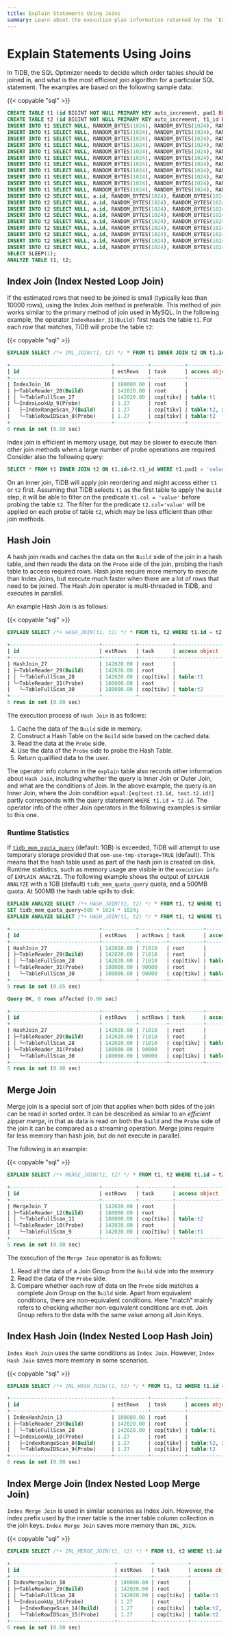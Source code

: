 ```yaml
---
title: Explain Statements Using Joins
summary: Learn about the execution plan information returned by the `EXPLAIN` statement in TiDB.
---
```


# Explain Statements Using Joins

In TiDB, the SQL Optimizer needs to decide which order tables should be joined in, and what is the most efficient join algorithm for a particular SQL statement. The examples are based on the following sample data:

{{< copyable "sql" >}}

```sql
CREATE TABLE t1 (id BIGINT NOT NULL PRIMARY KEY auto_increment, pad1 BLOB, pad2 BLOB, pad3 BLOB);
CREATE TABLE t2 (id BIGINT NOT NULL PRIMARY KEY auto_increment, t1_id BIGINT NOT NULL, pad1 BLOB, pad2 BLOB, pad3 BLOB, INDEX(t1_id));
INSERT INTO t1 SELECT NULL, RANDOM_BYTES(1024), RANDOM_BYTES(1024), RANDOM_BYTES(1024) FROM dual;
INSERT INTO t1 SELECT NULL, RANDOM_BYTES(1024), RANDOM_BYTES(1024), RANDOM_BYTES(1024) FROM t1 a JOIN t1 b JOIN t1 c LIMIT 10000;
INSERT INTO t1 SELECT NULL, RANDOM_BYTES(1024), RANDOM_BYTES(1024), RANDOM_BYTES(1024) FROM t1 a JOIN t1 b JOIN t1 c LIMIT 10000;
INSERT INTO t1 SELECT NULL, RANDOM_BYTES(1024), RANDOM_BYTES(1024), RANDOM_BYTES(1024) FROM t1 a JOIN t1 b JOIN t1 c LIMIT 10000;
INSERT INTO t1 SELECT NULL, RANDOM_BYTES(1024), RANDOM_BYTES(1024), RANDOM_BYTES(1024) FROM t1 a JOIN t1 b JOIN t1 c LIMIT 10000;
INSERT INTO t1 SELECT NULL, RANDOM_BYTES(1024), RANDOM_BYTES(1024), RANDOM_BYTES(1024) FROM t1 a JOIN t1 b JOIN t1 c LIMIT 10000;
INSERT INTO t1 SELECT NULL, RANDOM_BYTES(1024), RANDOM_BYTES(1024), RANDOM_BYTES(1024) FROM t1 a JOIN t1 b JOIN t1 c LIMIT 10000;
INSERT INTO t1 SELECT NULL, RANDOM_BYTES(1024), RANDOM_BYTES(1024), RANDOM_BYTES(1024) FROM t1 a JOIN t1 b JOIN t1 c LIMIT 10000;
INSERT INTO t1 SELECT NULL, RANDOM_BYTES(1024), RANDOM_BYTES(1024), RANDOM_BYTES(1024) FROM t1 a JOIN t1 b JOIN t1 c LIMIT 10000;
INSERT INTO t1 SELECT NULL, RANDOM_BYTES(1024), RANDOM_BYTES(1024), RANDOM_BYTES(1024) FROM t1 a JOIN t1 b JOIN t1 c LIMIT 10000;
INSERT INTO t1 SELECT NULL, RANDOM_BYTES(1024), RANDOM_BYTES(1024), RANDOM_BYTES(1024) FROM t1 a JOIN t1 b JOIN t1 c LIMIT 10000;
INSERT INTO t2 SELECT NULL, a.id, RANDOM_BYTES(1024), RANDOM_BYTES(1024), RANDOM_BYTES(1024) FROM t1 a JOIN t1 b JOIN t1 c LIMIT 10000;
INSERT INTO t2 SELECT NULL, a.id, RANDOM_BYTES(1024), RANDOM_BYTES(1024), RANDOM_BYTES(1024) FROM t1 a JOIN t1 b JOIN t1 c LIMIT 10000;
INSERT INTO t2 SELECT NULL, a.id, RANDOM_BYTES(1024), RANDOM_BYTES(1024), RANDOM_BYTES(1024) FROM t1 a JOIN t1 b JOIN t1 c LIMIT 10000;
INSERT INTO t2 SELECT NULL, a.id, RANDOM_BYTES(1024), RANDOM_BYTES(1024), RANDOM_BYTES(1024) FROM t1 a JOIN t1 b JOIN t1 c LIMIT 10000;
INSERT INTO t2 SELECT NULL, a.id, RANDOM_BYTES(1024), RANDOM_BYTES(1024), RANDOM_BYTES(1024) FROM t1 a JOIN t1 b JOIN t1 c LIMIT 10000;
INSERT INTO t2 SELECT NULL, a.id, RANDOM_BYTES(1024), RANDOM_BYTES(1024), RANDOM_BYTES(1024) FROM t1 a JOIN t1 b JOIN t1 c LIMIT 10000;
INSERT INTO t2 SELECT NULL, a.id, RANDOM_BYTES(1024), RANDOM_BYTES(1024), RANDOM_BYTES(1024) FROM t1 a JOIN t1 b JOIN t1 c LIMIT 10000;
INSERT INTO t2 SELECT NULL, a.id, RANDOM_BYTES(1024), RANDOM_BYTES(1024), RANDOM_BYTES(1024) FROM t1 a JOIN t1 b JOIN t1 c LIMIT 10000;
INSERT INTO t2 SELECT NULL, a.id, RANDOM_BYTES(1024), RANDOM_BYTES(1024), RANDOM_BYTES(1024) FROM t1 a JOIN t1 b JOIN t1 c LIMIT 10000;
SELECT SLEEP(1);
ANALYZE TABLE t1, t2;
```

## Index Join (Index Nested Loop Join)

If the estimated rows that need to be joined is small (typically less than 10000 rows), using the Index Join method is preferable. This method of join works similar to the primary method of join used in MySQL. In the following example, the operator `IndexReader_31(Build)` first reads the table `t1`. For each row that matches, TiDB will probe the table `t2`:

{{< copyable "sql" >}}

```sql
EXPLAIN SELECT /*+ INL_JOIN(t1, t2) */ * FROM t1 INNER JOIN t2 ON t1.id = t2.t1_id;
```

```sql
+---------------------------------+-----------+-----------+------------------------------+--------------------------------------------------------------------------------+
| id                              | estRows   | task      | access object                | operator info                                                                  |
+---------------------------------+-----------+-----------+------------------------------+--------------------------------------------------------------------------------+
| IndexJoin_10                    | 180000.00 | root      |                              | inner join, inner:IndexLookUp_9, outer key:test.t1.id, inner key:test.t2.t1_id |
| ├─TableReader_28(Build)         | 142020.00 | root      |                              | data:TableFullScan_27                                                          |
| │ └─TableFullScan_27            | 142020.00 | cop[tikv] | table:t1                     | keep order:false                                                               |
| └─IndexLookUp_9(Probe)          | 1.27      | root      |                              |                                                                                |
|   ├─IndexRangeScan_7(Build)     | 1.27      | cop[tikv] | table:t2, index:t1_id(t1_id) | range: decided by [eq(test.t2.t1_id, test.t1.id)], keep order:false            |
|   └─TableRowIDScan_8(Probe)     | 1.27      | cop[tikv] | table:t2                     | keep order:false                                                               |
+---------------------------------+-----------+-----------+------------------------------+--------------------------------------------------------------------------------+
6 rows in set (0.00 sec)
```

Index join is efficient in memory usage, but may be slower to execute than other join methods when a large number of probe operations are required. Consider also the following query:

```sql
SELECT * FROM t1 INNER JOIN t2 ON t1.id=t2.t1_id WHERE t1.pad1 = 'value' and t2.pad1='value';
```

On an inner join, TiDB will apply join reordering and might access either `t1` or `t2` first. Assuming that TiDB selects `t1` as the first table to apply the `Build` step, it will be able to filter on the predicate `t1.col = 'value'` before probing the table `t2`. The filter for the predicate `t2.col='value'` will be applied on each probe of table `t2`, which may be less efficient than other join methods.

## Hash Join

A hash join reads and caches the data on the `Build` side of the join in a hash table, and then reads the data on the `Probe` side of the join, probing the hash table to access required rows. Hash joins require more memory to execute than Index Joins, but execute much faster when there are a lot of rows that need to be joined. The Hash Join operator is multi-threaded in TiDB, and executes in parallel.

An example Hash Join is as follows:

{{< copyable "sql" >}}

```sql
EXPLAIN SELECT /*+ HASH_JOIN(t1, t2) */ * FROM t1, t2 WHERE t1.id = t2.id;
```

```sql
+-----------------------------+-----------+-----------+---------------+------------------------------------------------+
| id                          | estRows   | task      | access object | operator info                                  |
+-----------------------------+-----------+-----------+---------------+------------------------------------------------+
| HashJoin_27                 | 142020.00 | root      |               | inner join, equal:[eq(test.t1.id, test.t2.id)] |
| ├─TableReader_29(Build)     | 142020.00 | root      |               | data:TableFullScan_28                          |
| │ └─TableFullScan_28        | 142020.00 | cop[tikv] | table:t1      | keep order:false                               |
| └─TableReader_31(Probe)     | 180000.00 | root      |               | data:TableFullScan_30                          |
|   └─TableFullScan_30        | 180000.00 | cop[tikv] | table:t2      | keep order:false                               |
+-----------------------------+-----------+-----------+---------------+------------------------------------------------+
5 rows in set (0.00 sec)
```

The execution process of `Hash Join` is as follows:

1. Cache the data of the `Build` side in memory.
2. Construct a Hash Table on the `Build` side based on the cached data.
3. Read the data at the `Probe` side.
4. Use the data of the `Probe` side to probe the Hash Table.
5. Return qualified data to the user.

The operator info column in the `explain` table also records other information about `Hash Join`, including whether the query is Inner Join or Outer Join, and what are the conditions of Join. In the above example, the query is an Inner Join, where the Join condition `equal:[eq(test.t1.id, test.t2.id)]` partly corresponds with the query statement `WHERE t1.id = t2.id`. The operator info of the other Join operators in the following examples is similar to this one.

### Runtime Statistics

If [`tidb_mem_quota_query`](/system-variables.md#tidb_mem_quota_query) (default: 1GB) is exceeded, TiDB will attempt to use temporary storage provided that `oom-use-tmp-storage=TRUE` (default). This means that the hash table used as part of the hash join is created on disk. Runtime statistics, such as memory usage are visible in the `execution info` of `EXPLAIN ANALYZE`. The following example shows the output of `EXPLAIN ANALYZE` with a 1GB (default) `tidb_mem_quota_query` quota, and a 500MB quota. At 500MB the hash table spills to disk:

```sql
EXPLAIN ANALYZE SELECT /*+ HASH_JOIN(t1, t2) */ * FROM t1, t2 WHERE t1.id = t2.id;
SET tidb_mem_quota_query=500 * 1024 * 1024;
EXPLAIN ANALYZE SELECT /*+ HASH_JOIN(t1, t2) */ * FROM t1, t2 WHERE t1.id = t2.id;
```

```sql
+-----------------------------+-----------+---------+-----------+---------------+----------------------------------------------------------------------------------------------------------------------------------------------------------------------------------------------------------------------------------------------------------+------------------------------------------------+-----------------------+---------+
| id                          | estRows   | actRows | task      | access object | execution info                                                                                                                                                                                                                                           | operator info                                  | memory                | disk    |
+-----------------------------+-----------+---------+-----------+---------------+----------------------------------------------------------------------------------------------------------------------------------------------------------------------------------------------------------------------------------------------------------+------------------------------------------------+-----------------------+---------+
| HashJoin_27                 | 142020.00 | 71010   | root      |               | time:647.508572ms, loops:72, build_hash_table:{total:579.254415ms, fetch:566.91012ms, build:12.344295ms}, probe:{concurrency:5, total:3.23315006s, max:647.520113ms, probe:330.884716ms, fetch:2.902265344s}                                             | inner join, equal:[eq(test.t1.id, test.t2.id)] | 209.61642456054688 MB | 0 Bytes |
| ├─TableReader_29(Build)     | 142020.00 | 71010   | root      |               | time:567.088247ms, loops:72, cop_task: {num: 2, max: 569.809411ms, min: 369.67451ms, avg: 469.74196ms, p95: 569.809411ms, max_proc_keys: 39245, p95_proc_keys: 39245, tot_proc: 400ms, rpc_num: 2, rpc_time: 939.447231ms, copr_cache_hit_ratio: 0.00}   | data:TableFullScan_28                          | 210.2100534439087 MB  | N/A     |
| │ └─TableFullScan_28        | 142020.00 | 71010   | cop[tikv] | table:t1      | proc max:64ms, min:48ms, p80:64ms, p95:64ms, iters:79, tasks:2                                                                                                                                                                                           | keep order:false                               | N/A                   | N/A     |
| └─TableReader_31(Probe)     | 180000.00 | 90000   | root      |               | time:337.233636ms, loops:91, cop_task: {num: 3, max: 569.790741ms, min: 332.758911ms, avg: 421.543165ms, p95: 569.790741ms, max_proc_keys: 31719, p95_proc_keys: 31719, tot_proc: 500ms, rpc_num: 3, rpc_time: 1.264570696s, copr_cache_hit_ratio: 0.00} | data:TableFullScan_30                          | 267.1126985549927 MB  | N/A     |
|   └─TableFullScan_30        | 180000.00 | 90000   | cop[tikv] | table:t2      | proc max:84ms, min:72ms, p80:84ms, p95:84ms, iters:102, tasks:3                                                                                                                                                                                          | keep order:false                               | N/A                   | N/A     |
+-----------------------------+-----------+---------+-----------+---------------+----------------------------------------------------------------------------------------------------------------------------------------------------------------------------------------------------------------------------------------------------------+------------------------------------------------+-----------------------+---------+
5 rows in set (0.65 sec)

Query OK, 0 rows affected (0.00 sec)

+-----------------------------+-----------+---------+-----------+---------------+----------------------------------------------------------------------------------------------------------------------------------------------------------------------------------------------------------------------------------------------------------+------------------------------------------------+-----------------------+----------------------+
| id                          | estRows   | actRows | task      | access object | execution info                                                                                                                                                                                                                                           | operator info                                  | memory                | disk                 |
+-----------------------------+-----------+---------+-----------+---------------+----------------------------------------------------------------------------------------------------------------------------------------------------------------------------------------------------------------------------------------------------------+------------------------------------------------+-----------------------+----------------------+
| HashJoin_27                 | 142020.00 | 71010   | root      |               | time:963.983353ms, loops:72, build_hash_table:{total:775.961447ms, fetch:503.789677ms, build:272.17177ms}, probe:{concurrency:5, total:4.805454793s, max:963.973133ms, probe:922.156835ms, fetch:3.883297958s}                                           | inner join, equal:[eq(test.t1.id, test.t2.id)] | 93.53974533081055 MB  | 210.7459259033203 MB |
| ├─TableReader_29(Build)     | 142020.00 | 71010   | root      |               | time:504.062018ms, loops:72, cop_task: {num: 2, max: 509.276857ms, min: 402.66386ms, avg: 455.970358ms, p95: 509.276857ms, max_proc_keys: 39245, p95_proc_keys: 39245, tot_proc: 384ms, rpc_num: 2, rpc_time: 911.893237ms, copr_cache_hit_ratio: 0.00}  | data:TableFullScan_28                          | 210.20934200286865 MB | N/A                  |
| │ └─TableFullScan_28        | 142020.00 | 71010   | cop[tikv] | table:t1      | proc max:88ms, min:72ms, p80:88ms, p95:88ms, iters:79, tasks:2                                                                                                                                                                                           | keep order:false                               | N/A                   | N/A                  |
| └─TableReader_31(Probe)     | 180000.00 | 90000   | root      |               | time:363.058382ms, loops:91, cop_task: {num: 3, max: 412.659191ms, min: 358.489688ms, avg: 391.463008ms, p95: 412.659191ms, max_proc_keys: 31719, p95_proc_keys: 31719, tot_proc: 484ms, rpc_num: 3, rpc_time: 1.174326746s, copr_cache_hit_ratio: 0.00} | data:TableFullScan_30                          | 267.11340618133545 MB | N/A                  |
|   └─TableFullScan_30        | 180000.00 | 90000   | cop[tikv] | table:t2      | proc max:92ms, min:64ms, p80:92ms, p95:92ms, iters:102, tasks:3                                                                                                                                                                                          | keep order:false                               | N/A                   | N/A                  |
+-----------------------------+-----------+---------+-----------+---------------+----------------------------------------------------------------------------------------------------------------------------------------------------------------------------------------------------------------------------------------------------------+------------------------------------------------+-----------------------+----------------------+
5 rows in set (0.98 sec)
```

## Merge Join

Merge join is a special sort of join that applies when both sides of the join can be read in sorted order. It can be described as similar to an _efficient zipper merge_, in that as data is read on both the `Build` and the `Probe` side of the join it can be compared as a streaming operation. Merge joins require far less memory than hash join, but do not execute in parallel.

The following is an example:

{{< copyable "sql" >}}

```sql
EXPLAIN SELECT /*+ MERGE_JOIN(t1, t2) */ * FROM t1, t2 WHERE t1.id = t2.id;
```

```sql
+-----------------------------+-----------+-----------+---------------+-------------------------------------------------------+
| id                          | estRows   | task      | access object | operator info                                         |
+-----------------------------+-----------+-----------+---------------+-------------------------------------------------------+
| MergeJoin_7                 | 142020.00 | root      |               | inner join, left key:test.t1.id, right key:test.t2.id |
| ├─TableReader_12(Build)     | 180000.00 | root      |               | data:TableFullScan_11                                 |
| │ └─TableFullScan_11        | 180000.00 | cop[tikv] | table:t2      | keep order:true                                       |
| └─TableReader_10(Probe)     | 142020.00 | root      |               | data:TableFullScan_9                                  |
|   └─TableFullScan_9         | 142020.00 | cop[tikv] | table:t1      | keep order:true                                       |
+-----------------------------+-----------+-----------+---------------+-------------------------------------------------------+
5 rows in set (0.00 sec)
```

The execution of the `Merge Join` operator is as follows:

1. Read all the data of a Join Group from the `Build` side into the memory
2. Read the data of the `Probe` side.
3. Compare whether each row of data on the `Probe` side matches a complete Join Group on the `Build` side. Apart from equivalent conditions, there are non-equivalent conditions. Here "match" mainly refers to checking whether non-equivalent conditions are met. Join Group refers to the data with the same value among all Join Keys.

## Index Hash Join (Index Nested Loop Hash Join)

`Index Hash Join` uses the same conditions as `Index Join`. However, `Index Hash Join` saves more memory in some scenarios.

{{< copyable "sql" >}}

```sql
EXPLAIN SELECT /*+ INL_HASH_JOIN(t1, t2) */ * FROM t1, t2 WHERE t1.id = t2.t1_id;
```

```sql
+---------------------------------+-----------+-----------+------------------------------+---------------------------------------------------------------------------------+
| id                              | estRows   | task      | access object                | operator info                                                                   |
+---------------------------------+-----------+-----------+------------------------------+---------------------------------------------------------------------------------+
| IndexHashJoin_13                | 180000.00 | root      |                              | inner join, inner:IndexLookUp_10, outer key:test.t1.id, inner key:test.t2.t1_id |
| ├─TableReader_29(Build)         | 142020.00 | root      |                              | data:TableFullScan_28                                                           |
| │ └─TableFullScan_28            | 142020.00 | cop[tikv] | table:t1                     | keep order:false                                                                |
| └─IndexLookUp_10(Probe)         | 1.27      | root      |                              |                                                                                 |
|   ├─IndexRangeScan_8(Build)     | 1.27      | cop[tikv] | table:t2, index:t1_id(t1_id) | range: decided by [eq(test.t2.t1_id, test.t1.id)], keep order:false             |
|   └─TableRowIDScan_9(Probe)     | 1.27      | cop[tikv] | table:t2                     | keep order:false                                                                |
+---------------------------------+-----------+-----------+------------------------------+---------------------------------------------------------------------------------+
6 rows in set (0.00 sec)
```

## Index Merge Join (Index Nested Loop Merge Join)

`Index Merge Join` is used in similar scenarios as Index Join. However, the index prefix used by the inner table is the inner table column collection in the join keys. `Index Merge Join` saves more memory than `INL_JOIN`.

{{< copyable "sql" >}}

```sql
EXPLAIN SELECT /*+ INL_MERGE_JOIN(t1, t2) */ * FROM t1, t2 WHERE t1.id = t2.t1_id;
```

```sql
+----------------------------------+-----------+-----------+------------------------------+---------------------------------------------------------------------------------+
| id                               | estRows   | task      | access object                | operator info                                                                   |
+----------------------------------+-----------+-----------+------------------------------+---------------------------------------------------------------------------------+
| IndexMergeJoin_18                | 180000.00 | root      |                              | inner join, inner:IndexLookUp_16, outer key:test.t1.id, inner key:test.t2.t1_id |
| ├─TableReader_29(Build)          | 142020.00 | root      |                              | data:TableFullScan_28                                                           |
| │ └─TableFullScan_28             | 142020.00 | cop[tikv] | table:t1                     | keep order:false                                                                |
| └─IndexLookUp_16(Probe)          | 1.27      | root      |                              |                                                                                 |
|   ├─IndexRangeScan_14(Build)     | 1.27      | cop[tikv] | table:t2, index:t1_id(t1_id) | range: decided by [eq(test.t2.t1_id, test.t1.id)], keep order:true              |
|   └─TableRowIDScan_15(Probe)     | 1.27      | cop[tikv] | table:t2                     | keep order:false                                                                |
+----------------------------------+-----------+-----------+------------------------------+---------------------------------------------------------------------------------+
6 rows in set (0.00 sec)
```